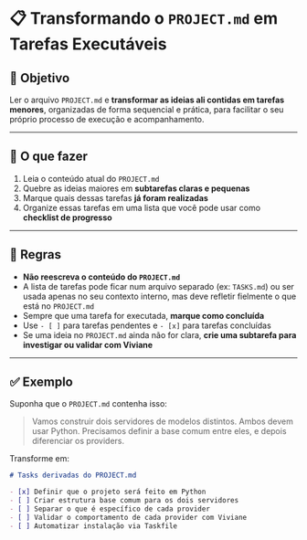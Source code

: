 # 📋 Transformando o `PROJECT.md` em Tarefas Executáveis

## 🎯 Objetivo

Ler o arquivo `PROJECT.md` e **transformar as ideias ali contidas em tarefas menores**, organizadas de forma sequencial e prática, para facilitar o seu próprio processo de execução e acompanhamento.

---

## 🧠 O que fazer

1. Leia o conteúdo atual do `PROJECT.md`
2. Quebre as ideias maiores em **subtarefas claras e pequenas**
3. Marque quais dessas tarefas **já foram realizadas**
4. Organize essas tarefas em uma lista que você pode usar como **checklist de progresso**

---

## 📌 Regras

- **Não reescreva o conteúdo do `PROJECT.md`**
- A lista de tarefas pode ficar num arquivo separado (ex: `TASKS.md`) ou ser usada apenas no seu contexto interno, mas deve refletir fielmente o que está no `PROJECT.md`
- Sempre que uma tarefa for executada, **marque como concluída**
- Use `- [ ]` para tarefas pendentes e `- [x]` para tarefas concluídas
- Se uma ideia no `PROJECT.md` ainda não for clara, **crie uma subtarefa para investigar ou validar com Viviane**

---

## ✅ Exemplo

Suponha que o `PROJECT.md` contenha isso:

> Vamos construir dois servidores de modelos distintos. Ambos devem usar Python. Precisamos definir a base comum entre eles, e depois diferenciar os providers.

Transforme em:

```markdown
# Tasks derivadas do PROJECT.md

- [x] Definir que o projeto será feito em Python
- [ ] Criar estrutura base comum para os dois servidores
- [ ] Separar o que é específico de cada provider
- [ ] Validar o comportamento de cada provider com Viviane
- [ ] Automatizar instalação via Taskfile

